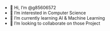 - 👋 Hi, I’m @g85606572
- 👀 I’m interested in Computer Science
- 🌱 I’m currently learning AI & Machine Learning
- 💞️ I’m looking to collaborate on those Project

<!---
g85606572/g85606572 is a ✨ special ✨ repository because its `README.md` (this file) appears on your GitHub profile.
You can click the Preview link to take a look at your changes.
--->
